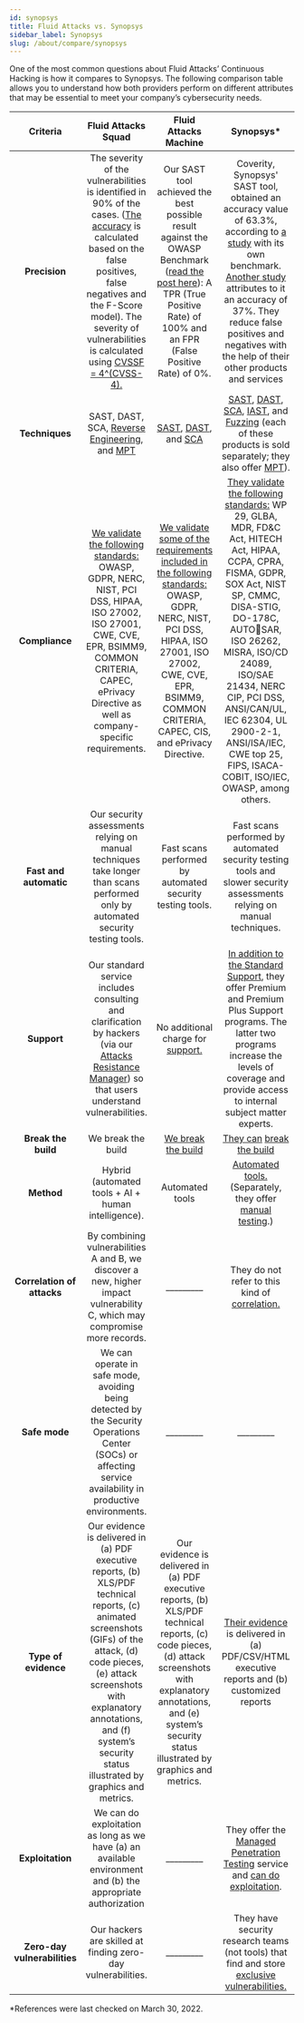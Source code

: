 ```yaml
---
id: synopsys
title: Fluid Attacks vs. Synopsys
sidebar_label: Synopsys
slug: /about/compare/synopsys
---
```


One of the most common questions about
Fluid Attacks’ Continuous Hacking is
how it compares to Synopsys.
The following comparison table allows
you to understand how both providers perform
on different attributes that may be essential
to meet your company’s cybersecurity needs.

|         **Criteria**         |                                                                                                                                               **Fluid Attacks  Squad**                                                                                                                                              |                                                                                                                            **Fluid Attacks Machine**                                                                                                                           |                                                                                                                                                                                                                                                                                                                              **Synopsys***                                                                                                                                                                                                                                                                                                                             |
|:----------------------------:|:-------------------------------------------------------------------------------------------------------------------------------------------------------------------------------------------------------------------------------------------------------------------------------------------------------------------:|:------------------------------------------------------------------------------------------------------------------------------------------------------------------------------------------------------------------------------------------------------------------------------:|:---------------------------------------------------------------------------------------------------------------------------------------------------------------------------------------------------------------------------------------------------------------------------------------------------------------------------------------------------------------------------------------------------------------------------------------------------------------------------------------------------------------------------------------------------------------------------------------------------------------------------------------------------------------------:|
| **Precision**                | The severity of the vulnerabilities is  identified in 90% of the cases. ([The  accuracy](/about/sla/accuracy/) is calculated based on the false  positives, false negatives and the F-Score  model). The severity of vulnerabilities is  calculated using [CVSSF = 4^(CVSS-4).](/about/faq/#adjustment-by-severity) | Our SAST tool achieved the best possible  result against the OWASP Benchmark  ([read the post here](https://fluidattacks.com/blog/owasp-benchmark-fluid-attacks/)): A TPR (True Positive  Rate) of 100% and an FPR (False Positive  Rate) of 0%.                               | Coverity, Synopsys' SAST tool, obtained   an accuracy value of 63.3%, according to   [a study](https://www.researchgate.net/figure/Metrics-obtained-by-the-SAST-tools-comparison-Fig-3-shows-a-comparative-graphic-of-the_fig2_342597384) with its own benchmark. [Another   study](https://www.researchgate.net/publication/348739709_A_Critical_Comparison_on_Six_Static_Analysis_Tools_Detection_Agreement_and_Precision) attributes to it an accuracy of 37%.   They reduce false positives and negatives   with the help of their other products and   services                                                                                                  |
| **Techniques**               | SAST, DAST, SCA, [Reverse Engineering](https://fluidattacks.com/categories/re/), and [MPT](https://fluidattacks.com/solutions/penetration-testing/)                                                                                                                                                                                 | [SAST](https://fluidattacks.com/categories/sast/), [DAST](https://fluidattacks.com/categories/dast/), and [SCA](https://fluidattacks.com/categories/sca/)                                                                                                                      | [SAST](https://www.synopsys.com/software-integrity/security-testing/static-analysis-sast.html), [DAST](https://www.synopsys.com/software-integrity/application-security-testing-services.html), [SCA](https://www.synopsys.com/software-integrity/security-testing/software-composition-analysis.html), [IAST](https://www.synopsys.com/software-integrity/security-testing/interactive-application-security-testing.html), and [Fuzzing](https://www.synopsys.com/software-integrity/security-testing/fuzz-testing.html) (each  of these products is sold separately; they  also offer [MPT](https://www.synopsys.com/software-integrity/penetration-testing.html)). |
| **Compliance**               | [We validate the following standards:](https://docs.fluidattacks.com/criteria/compliance/)  OWASP, GDPR, NERC, NIST, PCI DSS,  HIPAA, ISO 27002, ISO 27001, CWE, CVE,  EPR, BSIMM9, COMMON CRITERIA,  CAPEC, ePrivacy Directive as well as  company-specific requirements.                                          | [We validate some of the requirements  included in the following standards:](https://docs.fluidattacks.com/criteria/compliance/) OWASP, GDPR, NERC, NIST, PCI DSS,  HIPAA, ISO 27001, ISO 27002, CWE, CVE,  EPR, BSIMM9, COMMON CRITERIA,  CAPEC, CIS, and ePrivacy Directive. | [They validate the following standards:](https://www.synopsys.com/software-integrity/solutions/compliance.html)  WP 29, GLBA, MDR, FD&C Act,  HITECH Act, HIPAA, CCPA, CPRA,  FISMA, GDPR, SOX Act, NIST SP,  CMMC, DISA-STIG, DO-178C, AUTOSAR, ISO 26262, MISRA, ISO/CD  24089, ISO/SAE 21434, NERC CIP, PCI  DSS, ANSI/CAN/UL, IEC 62304, UL  2900-2-1, ANSI/ISA/IEC, CWE top 25,  FIPS, ISACA-COBIT, ISO/IEC, OWASP,  among others.                                                                                                                                                                                                                               |
| **Fast and automatic**       | Our security assessments relying on manual techniques take longer than scans performed only by automated security testing tools.                                                                                                                                                                                                       | Fast scans performed by automated security testing tools.                                                                                                                                                                                         | Fast scans performed by automated security testing tools and slower security assessments relying on manual techniques.                                                                                                                                                                                                  |
| **Support**                  | Our standard service includes consulting  and clarification by hackers (via our  [Attacks Resistance Manager](https://docs.fluidattacks.com/machine/web/arm)) so that users  understand vulnerabilities.                                                                                                            | No additional charge for [support.](/machine/web/support/live-chat)                                                                                                                                                                                                            | [In addition to the Standard Support](https://www.synopsys.com/software-integrity/support/premium.html), they   offer Premium and Premium Plus Support   programs. The latter two programs   increase the levels of coverage and   provide access to internal subject matter   experts.                                                                                                                                                                                                                                                                                                                                                                                                                                                   |
| **Break the build**          | We break the build                                                                                                                                                                                                                                                                                                  | [We break the build](https://fluidattacks.com/solutions/devsecops/)                                                                                                                                                                                                            | [They can](https://www.synopsys.com/blogs/software-security/synopsys-detect-github-action-sast-sca/) [break the build](https://www.synopsys.com/blogs/software-security/integrating-static-analysis-tools-with-build-servers-for-continuous-assurance/)                                                                                                                                                                                                                                                                                                                                                                                                                                                                                                           |
| **Method**                   | Hybrid (automated tools + AI + human   intelligence).                                                                                                                                                                                                                                                               | Automated tools                                                                                                                                                                                                                                                                | [Automated tools.](https://www.synopsys.com/software-integrity/security-testing.html) (Separately, they offer   [manual testing](https://www.synopsys.com/software-integrity/penetration-testing.html).)                                                                                                                                                                                                                                                                                                                                                                                                                                                                 |
| **Correlation of attacks**   | By combining vulnerabilities A and B, we   discover a new, higher impact   vulnerability C, which may compromise   more records.                                                                                                                                                                                    | _________                                                                                                                                                                                                                                                                      | They do not refer to this kind of [correlation.](https://news.synopsys.com/2021-06-08-Synopsys-Acquires-Code-Dx-to-Extend-Application-Security-Portfolio)                                                                                                                                                                                                                                                                                                                                                                                                                                                                                                             |
| **Safe mode**                | We can operate in safe mode, avoiding   being detected by the Security   Operations Center (SOCs) or affecting   service availability in productive   environments.                                                                                                                                                 | _________                                                                                                                                                                                                                                                                      | _________                                                                                                                                                                                                                                                                                                                                                                                                                                                                                                                                                                                                                                                             |
| **Type of evidence**         | Our evidence is delivered in (a) PDF   executive reports, (b) XLS/PDF technical   reports, (c) animated screenshots (GIFs)   of the attack, (d) code pieces, (e) attack   screenshots with explanatory annotations,   and (f) system’s security status illustrated   by graphics and metrics.                       | Our evidence is delivered in (a) PDF executive reports, (b) XLS/PDF technical reports, (c) code pieces, (d) attack screenshots with explanatory annotations, and (e) system’s security status illustrated by graphics and metrics.                                             | [Their evidence](https://sig-docs.synopsys.com/polaris/topics/c_rp_pol_reports.html) is delivered in (a)   PDF/CSV/HTML executive reports and   (b) customized reports                                                                                                                                                                                                                                                                                                                                                                                                                                                                                                |
| **Exploitation**             | We can do exploitation as long as we   have (a) an available environment and   (b) the appropriate authorization                                                                                                                                                                                                    | _________                                                                                                                                                                                                                                                                      | They offer the [Managed Penetration   Testing](https://www.synopsys.com/software-integrity/penetration-testing.html) service and [can do exploitation](https://www.synopsys.com/software-integrity/resources/ebooks/penetration-testing-buyers-guide.html).                                                                                                                                                                                                                                                                                                                                                                                                           |
| **Zero-day vulnerabilities** | Our hackers are skilled at finding   zero-day vulnerabilities.                                                                                                                                                                                                                                                      | _________                                                                                                                                                                                                                                                                      | They have security research teams (not   tools) that find and store [exclusive   vulnerabilities.](https://www.synopsys.com/software-integrity/security-testing/software-composition-analysis/knowledgebase.html)                                                                                                                                                                                                                                                                                                                                                                                                                                                     |

*References were last checked on March 30, 2022.
